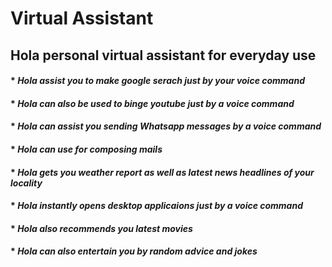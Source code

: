 # Virtual Assistant
 ## Hola personal virtual assistant for everyday use

#### * *Hola assist you to make google serach just by your voice command*
#### * *Hola can also be used to binge youtube just by a voice command*
#### * *Hola can assist you sending Whatsapp messages by a voice command*
#### * *Hola can use for composing mails*
#### * *Hola gets you weather report as well as latest news headlines of your locality*
#### * *Hola instantly opens desktop applicaions just by a voice command*
#### * *Hola also recommends you latest movies*
#### * *Hola can also entertain you by random advice and jokes*
